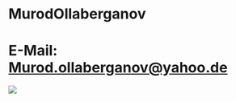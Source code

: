 # MurodOllaberganov

# E-Mail: Murod.ollaberganov@yahoo.de

![](https://img.shields.io/badge/<Code>-<Javascript>-informational?style=flat&logo=<LOGO_NAME>&logoColor=white&color=2bbc8a)

